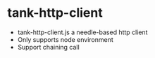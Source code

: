 # tank-http-client
* tank-http-client.js a needle-based http client
* Only supports node environment
* Support chaining call
